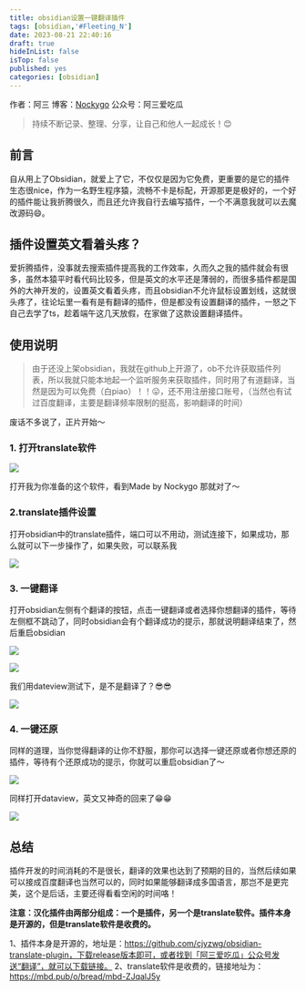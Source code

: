 ```yaml
---
title: obsidian设置一键翻译插件
tags: [obsidian,'#Fleeting_N']
date: 2023-08-21 22:40:16
draft: true
hideInList: false
isTop: false
published: yes
categories: [obsidian]
---
```


作者：阿三 
博客：[Nockygo](https://blog.asan123.top) 
公众号：阿三爱吃瓜 

> 持续不断记录、整理、分享，让自己和他人一起成长！😊

## 前言

自从用上了Obsidian，就爱上了它，不仅仅是因为它免费，更重要的是它的插件生态很nice，作为一名野生程序猿，流畅不卡是标配，开源那更是极好的，一个好的插件能让我折腾很久，而且还允许我自行去编写插件，一个不满意我就可以去魔改源码😄。

## 插件设置英文看着头疼？

爱折腾插件，没事就去搜索插件提高我的工作效率，久而久之我的插件就会有很多，虽然本猿平时看代码比较多，但是英文的水平还是薄弱的，而很多插件都是国外的大神开发的，设置英文看着头疼，而且obsidian不允许鼠标设置划线，这就很头疼了，往论坛里一看有是有翻译的插件，但是都没有设置翻译的插件，一怒之下自己去学了ts，趁着端午这几天放假，在家做了这款设置翻译插件。

## 使用说明

> 由于还没上架obsidian，我就在github上开源了，ob不允许获取插件列表，所以我就只能本地起一个监听服务来获取插件，同时用了有道翻译，当然是因为可以免费（白piao）！！😛，还不用注册接口账号，（当然也有试过百度翻译，主要是翻译频率限制的挺高，影响翻译的时间）

废话不多说了，正片开始～

### 1. 打开translate软件

![](https://weimgpub.oss-cn-hangzhou.aliyuncs.com/img/202306252320063.png)

打开我为你准备的这个软件，看到Made by Nockygo 那就对了～

### 2.translate插件设置

打开obsidian中的translate插件，端口可以不用动，测试连接下，如果成功，那么就可以下一步操作了，如果失败，可以联系我

![](https://weimgpub.oss-cn-hangzhou.aliyuncs.com/img/202306252336566.png)

### 3. 一键翻译

打开obsidian左侧有个翻译的按钮，点击一键翻译或者选择你想翻译的插件，等待左侧框不跳动了，同时obsidian会有个翻译成功的提示，那就说明翻译结束了，然后重启obsidian

![](https://weimgpub.oss-cn-hangzhou.aliyuncs.com/img/202306252336921.png)

![](https://weimgpub.oss-cn-hangzhou.aliyuncs.com/img/202306252336479.png)

我们用dateview测试下，是不是翻译了？😎😎

![](https://weimgpub.oss-cn-hangzhou.aliyuncs.com/img/202306252337898.png)

### 4. 一键还原

同样的道理，当你觉得翻译的让你不舒服，那你可以选择一键还原或者你想还原的插件，等待有个还原成功的提示，你就可以重启obsidian了～

![](https://weimgpub.oss-cn-hangzhou.aliyuncs.com/img/202306252337973.png)

同样打开dataview，英文又神奇的回来了😁😁

![](https://weimgpub.oss-cn-hangzhou.aliyuncs.com/img/202306252337119.png)

## 总结

插件开发的时间消耗的不是很长，翻译的效果也达到了预期的目的，当然后续如果可以接成百度翻译也当然可以的，同时如果能够翻译成多国语言，那岂不是更完美，这个是后话，主要还得看看空闲的时间咯！


**注意：汉化插件由两部分组成：一个是插件，另一个是translate软件。插件本身是开源的，但是translate软件是收费的。** 

1、插件本身是开源的，地址是：https://github.com/cjyzwg/obsidian-translate-plugin，下载release版本即可，或者找到「阿三爱吃瓜」公众号发送“翻译”，就可以下载链接。
2、translate软件是收费的，链接地址为：https://mbd.pub/o/bread/mbd-ZJqalJ5y
 